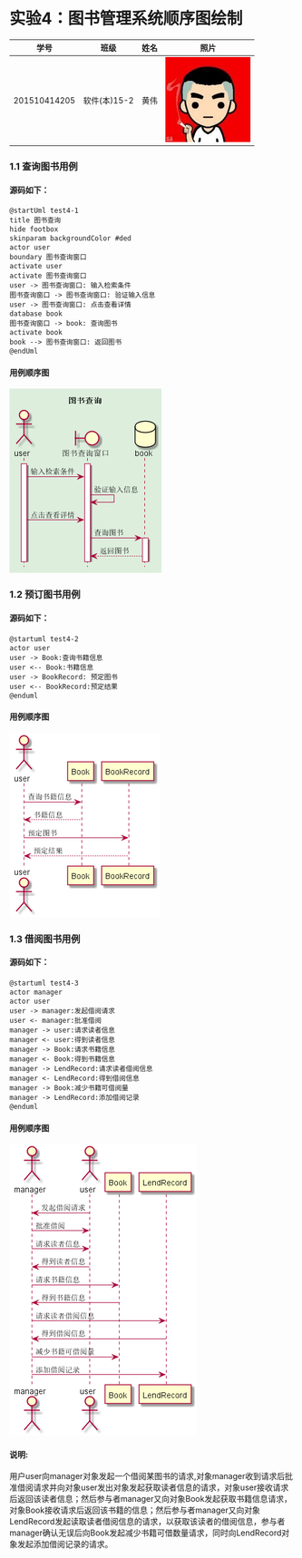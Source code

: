 # 实验4：图书管理系统顺序图绘制
|学号|班级|姓名|照片|
|:-------:|:-------------: | :----------:|:---:|
|201510414205|软件(本)15-2|黄伟|![flow1](../myself.jpg)|

### 1.1 查询图书用例
#### 源码如下：

``` 
@startUml test4-1
title 图书查询
hide footbox
skinparam backgroundColor #ded
actor user
boundary 图书查询窗口
activate user
activate 图书查询窗口
user -> 图书查询窗口: 输入检索条件
图书查询窗口 -> 图书查询窗口: 验证输入信息
user -> 图书查询窗口: 点击查看详情
database book
图书查询窗口 -> book: 查询图书
activate book
book --> 图书查询窗口: 返回图书
@endUml
```
#### 用例顺序图

![flow1](./test4-1.png)
### 1.2 预订图书用例
#### 源码如下：
``` 
@startuml test4-2
actor user
user -> Book:查询书籍信息
user <-- Book:书籍信息
user -> BookRecord: 预定图书
user <-- BookRecord:预定结果
@enduml
```
#### 用例顺序图

![flow1](./test4-2.png)
### 1.3 借阅图书用例
#### 源码如下：
``` 
@startuml test4-3
actor manager
actor user
user -> manager:发起借阅请求
user <- manager:批准借阅
manager -> user:请求读者信息
manager <- user:得到读者信息
manager -> Book:请求书籍信息
manager <- Book:得到书籍信息
manager -> LendRecord:请求读者借阅信息
manager <- LendRecord:得到借阅信息
manager -> Book:减少书籍可借阅量
manager -> LendRecord:添加借阅记录
@enduml
```
#### 用例顺序图

![flow1](./test4-3.png)

#### 说明:
用户user向manager对象发起一个借阅某图书的请求,对象manager收到请求后批准借阅请求并向对象user发出对象发起获取读者信息的请求，对象user接收请求后返回该读者信息；然后参与者manager又向对象Book发起获取书籍信息请求，对象Book接收请求后返回该书籍的信息；然后参与者manager又向对象LendRecord发起读取读者借阅信息的请求，以获取该读者的借阅信息，参与者manager确认无误后向Book发起减少书籍可借数量请求，同时向LendRecord对象发起添加借阅记录的请求。
